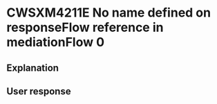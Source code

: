 # CWSXM4211E No name defined on responseFlow reference in mediationFlow 0

## Explanation

## User response
